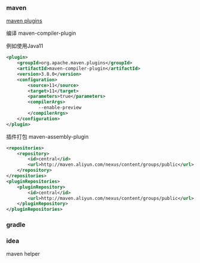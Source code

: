 ### maven

[maven plugins](http://maven.apache.org/plugins/index.html '')

编译
maven-compiler-plugin

例如使用Java11
```xml
<plugin>
    <groupId>org.apache.maven.plugins</groupId>
    <artifactId>maven-compiler-plugin</artifactId>
    <version>3.8.0</version>
    <configuration>
        <source>11</source>
        <target>11</target>
        <parameters>true</parameters>
        <compilerArgs>
            --enable-preview
        </compilerArgs>
    </configuration>
</plugin>
```

插件打包
maven-assembly-plugin

```xml
<repositories>
	<repository>
		<id>central</id>
		<url>http://maven.aliyun.com/nexus/content/groups/public</url>
	</repository>
</repositories>
<pluginRepositories>
	<pluginRepository>
		<id>central</id>
		<url>http://maven.aliyun.com/nexus/content/groups/public</url>
	</pluginRepository>
</pluginRepositories>
```


### gradle


### idea

maven helper